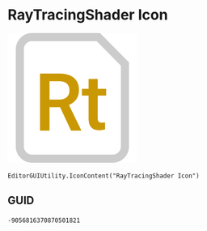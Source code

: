 # RayTracingShader Icon
![](/img/RayTracingShader%20Icon.png)

``` CSharp
EditorGUIUtility.IconContent("RayTracingShader Icon")
```
## GUID
```
-9056816370870501821
```
